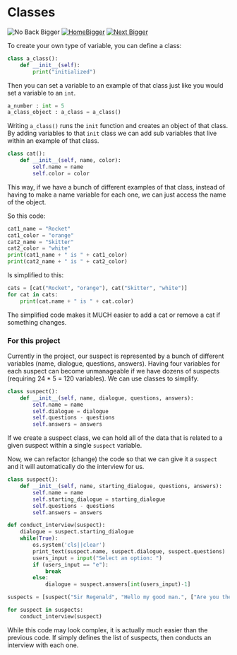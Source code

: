 # Classes

![No Back Bigger](https://github.com/user-attachments/assets/aac69ac7-5631-410b-9ee0-f9dcbc5fc3f8)
[![HomeBigger](https://github.com/user-attachments/assets/b42006e9-6c11-4edb-b654-e12677356839)](https://github.com/JarodSGilliam/LibraryLearning)
[![Next Bigger](https://github.com/user-attachments/assets/a2105628-e7f9-4d67-93a3-36acbb2fccae)](https://github.com/JarodSGilliam/LibraryLearning/blob/main/Part%203/2.%20OOP.md)


To create your own type of variable, you can define a class:

```python
class a_class():
    def __init__(self):
        print("initialized")
```

Then you can set a variable to an example of that class just like you would set a variable to an `int`.

```python
a_number : int = 5
a_class_object : a_class = a_class()
```

Writing `a_class()` runs the `init` function and creates an object of that class. By adding variables to that `init` class we can add sub variables that live within an example of that class.

```python
class cat():
    def __init__(self, name, color):
        self.name = name
        self.color = color
```

This way, if we have a bunch of different examples of that class, instead of having to make a name variable for each one, we can just access the name of the object.

So this code:

```python
cat1_name = "Rocket"
cat1_color = "orange"
cat2_name = "Skitter"
cat2_color = "white"
print(cat1_name + " is " + cat1_color)
print(cat2_name + " is " + cat2_color)
```

Is simplified to this:

```python
cats = [cat("Rocket", "orange"), cat("Skitter", "white")]
for cat in cats:
    print(cat.name + " is " + cat.color)
```

The simplified code makes it MUCH easier to add a cat or remove a cat if something changes.


### For this project
Currently in the project, our suspect is represented by a bunch of different variables (name, dialogue, questions, answers). Having four variables for each suspect can become unmanageable if we have dozens of suspects (requiring 24 * 5 = 120 variables). We can use classes to simplify.

```python
class suspect():
    def __init__(self, name, dialogue, questions, answers):
        self.name = name
        self.dialogue = dialogue
        self.questions - questions
        self.answers = answers
```

If we create a suspect class, we can hold all of the data that is related to a given suspect within a single `suspect` variable.

Now, we can refactor (change) the code so that we can give it a `suspect` and it will automatically do the interview for us.

```python
class suspect():
    def __init__(self, name, starting_dialogue, questions, answers):
        self.name = name
        self.starting_dialogue = starting_dialogue
        self.questions - questions
        self.answers = answers

def conduct_interview(suspect):
    dialogue = suspect.starting_dialogue
    while(True):
        os.system('cls||clear')
        print_text(suspect.name, suspect.dialogue, suspect.questions)
        users_input = input("Select an option: ")
        if (users_input == "e"):
            break
        else:
            dialogue = suspect.answers[int(users_input)-1]

suspects = [suspect("Sir Regenald", "Hello my good man.", ["Are you the thief?", "Did you witness anything?", "Who do you think did it?"], ["No. Absolutely not!" + "\n How DARE you accuse me of that!", "Well, I did see someone running across the rooftop last night at midnight.", "I have no idea, unfortunately."])]

for suspect in suspects:
    conduct_interview(suspect)
```

While this code may look complex, it is actually much easier than the previous code. If simply defines the list of suspects, then conducts an interview with each one.
